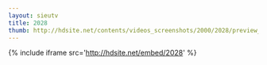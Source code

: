 ```yaml
---
layout: sieutv
title: 2028
thumb: http://hdsite.net/contents/videos_screenshots/2000/2028/preview_360p.mp4.jpg
---
```

{% include iframe src='http://hdsite.net/embed/2028' %}
 
